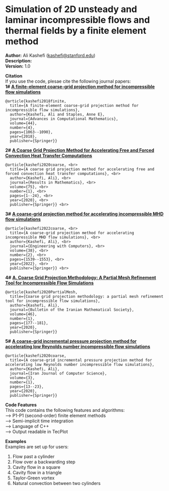 # Simulation of 2D unsteady and laminar incompressible flows and thermal fields by a finite element method

**Author:** Ali Kashefi (kashefi@stanford.edu)<br>
**Description:** <br>
**Version:** 1.0 <br>

**Citation** <br>
If you use the code, plesae cite the following journal papers: <br>
<b>1#</b> **[A finite-element coarse-grid projection method for incompressible flow simulations](https://link.springer.com/article/10.1007/s10444-017-9573-5)**

    @article{kashefi2018finite, 
      title={A finite-element coarse-grid projection method for incompressible flow simulations}, 
      author={Kashefi, Ali and Staples, Anne E}, 
      journal={Advances in Computational Mathematics}, 
      volume={44},
      number={4}, 
      pages={1063--1090},
      year={2018}, 
      publisher={Springer}}

<b>2#</b> **[A Coarse Grid Projection Method for Accelerating Free and Forced Convection Heat Transfer Computations](https://doi.org/10.1007/s00025-020-1157-x)**

    @article{kashefi2020coarse, <br>
      title={A coarse grid projection method for accelerating free and forced convection heat transfer computations}, <br>
      author={Kashefi, Ali}, <br>
      journal={Results in Mathematics}, <br>
      volume={75}, <br>
      number={1}, <br>
      pages={1--24}, <br>
      year={2020}, <br>
      publisher={Springer}} <br>
  
<b>3#</b> **[A coarse-grid projection method for accelerating incompressible MHD flow simulations](https://doi.org/10.1007/s00366-020-01265-8)**

    @article{kashefi2022coarse, <br>
      title={A coarse-grid projection method for accelerating incompressible MHD flow simulations}, <br>
      author={Kashefi, Ali}, <br>
      journal={Engineering with Computers}, <br>
      volume={38}, <br>
      number={2}, <br>
      pages={1539--1553}, <br>
      year={2022}, <br>
      publisher={Springer}} <br>
  
<b>4#</b> **[A. Coarse Grid Projection Methodology: A Partial Mesh Refinement Tool for Incompressible Flow Simulations](https://doi.org/10.1007/s41980-019-00249-9)**

    @article{kashefi2020PartialMesh, 
      title={Coarse grid projection methodology: a partial mesh refinement tool for incompressible flow simulations}, 
      author={Kashefi, Ali}, 
      journal={Bulletin of the Iranian Mathematical Society}, 
      volume={46}, 
      number={1}, 
      pages={177--181},
      year={2020}, 
      publisher={Springer}} 
  
<b>5#</b> **[A coarse-grid incremental pressure projection method for accelerating low Reynolds number incompressible flow simulations](https://doi.org/10.1007/s42044-019-00046-x)**

    @article{kashefi2020coarse, 
      title={A coarse-grid incremental pressure projection method for accelerating low Reynolds number incompressible flow simulations}, 
      author={Kashefi, Ali}, 
      journal={Iran Journal of Computer Science}, 
      volume={3}, 
      number={1}, 
      pages={13--23}, 
      year={2020}, 
      publisher={Springer}} 
  
**Code Features** <br>
This code contains the following features and algorithms: <br>
--> P1-P1 (second-order) finite element methods <br>
--> Semi-implicit time integration <br> 
--> Language of C++ <br>
--> Output readable in TecPlot <br>

**Examples** <br>
Examples are set up for users: <br>
1. Flow past a cylinder <br>
2. Flow over a backwarding step <br>
3. Cavity flow in a square <br>
4. Cavity flow in a triangle <br>
5. Taylor-Green vortex <br>
6. Natural convection between two cylinders <br>
 
